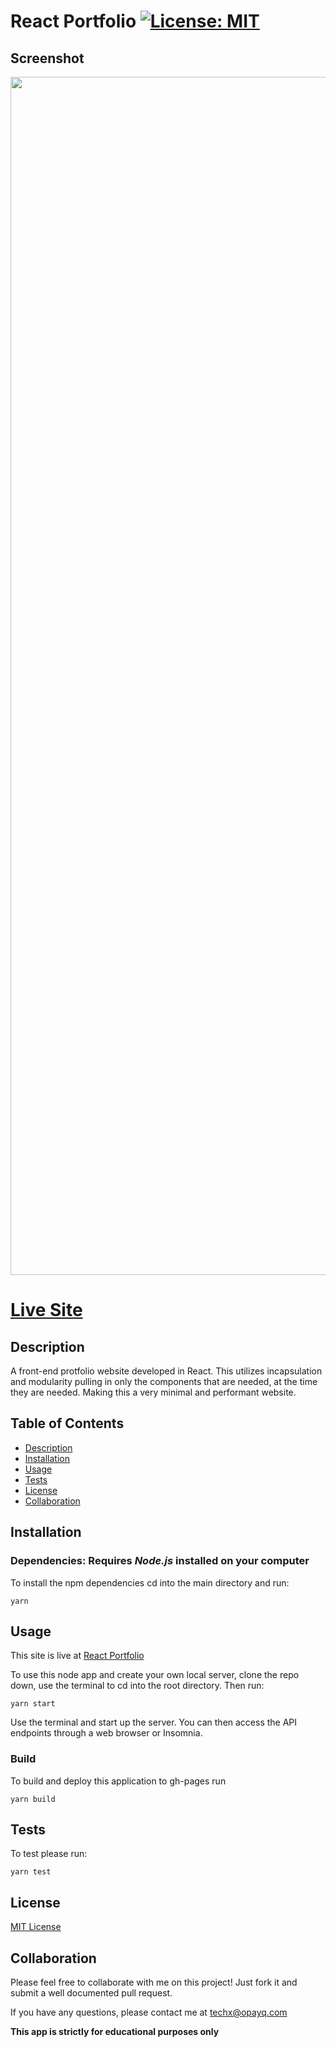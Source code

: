 # React Portfolio [![License: MIT](https://img.shields.io/badge/License-MIT-yellow.svg)](https://opensource.org/licenses/MIT)

## Screenshot

<a href="https://techx-guy.github.io/React-Portfolio/" target="_blank"><div align="center"><img width="1917" alt="portfolio screenshot" src="">

</div></a>

# [Live Site](https://techx-guy.github.io/React-Portfolio/)

## Description

A front-end protfolio website developed in React. This utilizes incapsulation and modularity pulling in only the components that are needed, at the time they are needed. Making this a very minimal and performant website.

## Table of Contents

- [Description](#Description)
- [Installation](#Installation)
- [Usage](#Usage)
- [Tests](#Tests)
- [License](#License)
- [Collaboration](#Collaboration)

## Installation

### Dependencies: **Requires** **_Node.js_** installed on your computer

To install the npm dependencies cd into the main directory and run:

```
yarn
```

## Usage

This site is live at [React Portfolio](https://techx-guy.github.io/React-Portfolio/)

To use this node app and create your own local server, clone the repo down, use the terminal to cd into the root directory. Then run:

```
yarn start
```

Use the terminal and start up the server. You can then access the API endpoints through a web browser or Insomnia.

### Build

To build and deploy this application to gh-pages run

```
yarn build
```

## Tests

To test please run:

```
yarn test
```

## License

[MIT License](https://opensource.org/licenses/MIT)

## Collaboration

Please feel free to collaborate with me on this project! Just fork it and submit a well documented pull request.

If you have any questions, please contact me at techx@opayq.com

**This app is strictly for educational purposes only**
